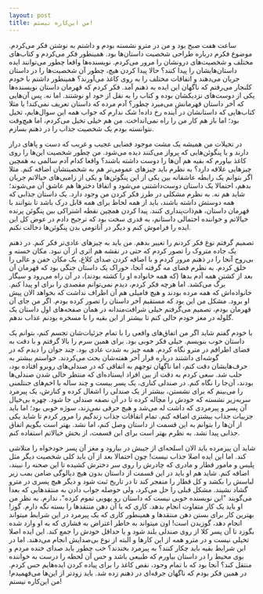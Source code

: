 ```yaml
---
layout: post
title: من این‌کاره نیستم!
---
```


ساعت هفت صبح بود و من در مترو نشسته بودم و داشتم به نوشتن فکر می‌کردم. موضوع فکرم درباره طراحی شخصیت داستان‌ها بود. همینطور فکر می‌کردم و کتاب‌های مختلف و شخصیت‌های درونشان را مرور می‌کردم. نویسنده‌ها واقعا چطور می‌توانند ایده داستان‌هایشان را پیدا کنند؟ حالا پیدا کردن هیچ، چطور آن شخصیت‌ها را در داستان جریان می‌دهند و اتفاقات مختلف را به روی کاغذ می‌آورند؟ همینطور داشتم با خودم کلنجار می‌رفتم که ناگهان این ایده به ذهنم آمد. فکر کردم که قهرمان داستان نویسنده‌ها یکی از دوست‌های نزدیکشان بوده و کتاب را به نقل از خود او نوشتند. اما نه. پس آن‌هایی که آخر داستان قهرمانش می‌میرد چطور؟ آدم مرده که داستان تعریف نمی‌کند! یا مثلا کتاب‌هایی که داستانشان در آینده رخ داده! شک ندارم که جواب همه این سوال‌هایم، تخیل بود؛ اما باز هم کار من را راه نمی‌انداخت. من هم خیلی تخیل می‌کردم، اما هیچ‌وقت نتوانسته بودم یک شخصیت جذاب را در ذهنم بسازم.

در تخیلات من همیشه یک مشت موجود فضایی عجیب و غریب که دست و پاهای دراز دارند و یا پنگوئن‌هایی که پرواز می‌کنند دیده می‌شود. من چطور شخصیت این‌ها را روی کاغذ بیاورم که بقیه هم آن‌ها را دوست داشته باشند؟ واقعا کدام آدم سالمی به همچین چیزهایی علاقه دارد؟ به نظرم باید چیزهای عمومی‌تر هم به شخصیتشان اضافه کنم. مثلا اگر بتوانم یک رابطه عاشقانه بین یکی از این پنگوئن‌ها و یکی از زامبی‌های خیالاتم جریان بدهم، احتمالا یک داستان دوست‌داشتنی می‌شود و اتفاقا دخترها هم عاشق آن می‌شوند؛ شاید هم نه. به نظرم مشکلی در طرز فکر کردن من وجود دارد. یک داستان جذابی که همه دوستش داشته باشند، باید از همه لحاظ برای همه قابل درک باشد تا بتوانند با قهرمان داستان، هم‌ذات‌پنداری کنند. پیدا کردن همچین نقطه اشتراکی بین پنگوئن پرنده خیالاتم و خواننده احتمالی داستانم، به قدری سخت بود که ترجیح دادم در عوض کل این ایده را فراموش کنم و دیگر در آناتومی بدن پنگوئن‌ها دخالت نکنم.

تصمیم گرفتم نوع فکر کردنم را تغییر بدهم. من باید به چیزهای عادی‌تر فکر کنم. در ذهنم یک جاده متروک را تصور کردم که حتی در نقشه هم اثری از آن نبود. مکان خسته و بی‌روح آنجا را در ذهنم مرور کردم و با اضافه کردن صدای کلاغ، یک مکان خفن و عالی را خلق کردم. به نظرم فضای مه گرفته آنجا، خوراک یک داستان جنگی بود که قهرمان آن بعد از کشتن همه آدم بدها (که همه خانواده او را کشته بودند)، در آن راه می‌رود و سیگار برگ می‌کشد. اما هرچه فکر کردم، دیدم نمی‌توانم مقصدی را برای او پیدا کنم. خانواده‌اش که همه مرده بودند و هیچ فامیلی هم آن اطراف نداشت که بخواهد الان پیش او برود. مشکل من این بود که مستقیم آخر داستان را تصور کرده بودم. اگر من جای آن قهرمان بودم، تصمیم می‌گرفتم خیلی شرافت‌مندانه در همان صفحه‌های اول داستان یک گلوله در مغز خودم خالی کنم تا بیشتر از این بقیه را با مسخره بودنم عذاب ندهم.

با خودم گفتم شاید اگر من اتفاق‌های واقعی را با تمام جزئیات‌شان تجسم کنم، بتوانم یک داستان خوب بنویسم. خیلی فکر خوبی بود. برای همین سرم را بالا گرفتم و با دقت به فضای اطرافم در مترو نگاه کردم. همه چیز به شدت عادی بود. چند جوان را دیدم که در گوشه‌ای داشتند درباره قرار آخر هفته‌شان بحث می‌کردند. خواستم بیشتر به حرف‌هایشان دقت کنم، اما ناگهان توجهم به اتفاقی که در صندلی‌های روبرو افتاده بود، جلب شد. سعی کردم به دقت از بین افراد ایستاده‌ای که منتظر خالی شدن صندلی‌ها بودند، آن‌جا را نگاه کنم. در صندلی کناری، یک پسر بیست و چند ساله با اخم‌های جنتلمنی را می‌بینم که برای نشستن، بیشتر از یک صندلی را اشغال کرده و کنارش، یک پیرمرد سربه‌زیر نشسته که خودش را مچاله کرده تا در آن نصفه صندلی جا شود. چهره بی‌خیال آن پسر و پیرمردی که داشت له می‌شد و هیچ حرفی نمی‌زند، سوژه خوبی بود؛ اما باید جزییات جذاب بیشتری اضافه کنم. تمام اتقاقات جذاب زندگیم را مرور کردم تا شاید یکی از آن‌ها را بتوانم به این قسمت از داستان وصل کنم، اما نشد. بهتر است بگویم اتفاق جذابی پیدا نشد. به نظرم بهتر است برای این قسمت، از بخش خیالاتم استفاده کنم.

شاید آن پیرمرده باید الان اسلحه‌ای از جیبش در بیارود و مغز آن پسر خودخواه را متلاشی کند. اما این ایده اصلا جذاب نیست! چون احتمالا بعد از آن باید کلی شخصیت دیگر مثل پلیس و مامور قطار و مادری که چادرش را روی سر دخترش کشیده تا این صحنه را نبیند، اضافه کنم. شاید هم او باید در این قسمت از داستان بدون هیچ دیالوگی ضامن بمب زیر لباسش را بکشد و کل قطار را منفجر کند تا در تاریخ ثبت شود و دیگر هیچ پسری در مترو گشاد نشیند. مشکل قبلی را حل می‌کرد، ولی حوصله جواب دادن به منتقدهایی که بعدا می‌گویند "این نویسنده خوبی نیست که داستان رو یهویی تموم کرده"، ندارم. به نظر من او باید یک کار متفاوت انجام بدهد. کاری که با آن دهن منتقدها را بسته نگه دارم. گوز! بهترین کار برای بستن دهن منتقدها و همینطور کاری که یک پیرمرد در این شرایط میتواند انجام دهد، گوزیدن است! اون میتواند به خاطر اعتراض به فشاری که به او وارد شده بگوزد تا آن پسر کلا از روی صندلی بلند شود و یا حداقل خودش را جمع کند. این ایده اصلا تخیلی نیست و در مترو همه از این کارها و البته از نوع بی‌صدایش انجام می‌دهند. اما در این شرایط بقیه باید چکار کنند؟ به پیرمرد بخندند؟ خب چطور باید صدای خنده مردم و بوی محیط را در داستان بیاورم که طبیعی باشد و حس آن لحظه را درست به خواننده منتقل کند؟ آنجا بود که با تمام وجود، نقص کاغذ را برای پیاده کردن ایده‌هایم حس کردم. در همین فکر بودم که ناگهان جرقه‌ای در ذهنم زده شد. باید زودتر از این‌ها می‌فهمیدم! من این‌کاره نیستم!